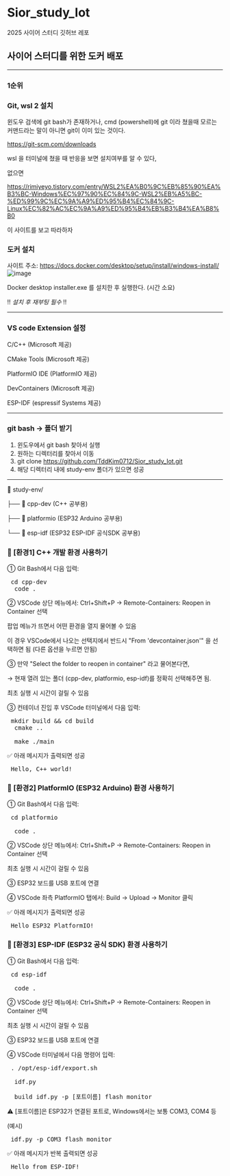 # Sior_study_Iot
2025 사이어 스터디 깃허브 레포

## 사이어 스터디를 위한 도커 배포


---------------------------------
### 1순위
### Git, wsl 2 설치
윈도우 검색에 git bash가 존재하거나, cmd (powershell)에 git 이라 쳤을때 
모르는 커맨드라는 말이 아니면 git이 이미 있는 것이다.

https://git-scm.com/downloads

wsl 을 터미널에 쳤을 때 반응을 보면 설치여부를 알 수 있다,

없으면

https://rimiyeyo.tistory.com/entry/WSL2%EA%B0%9C%EB%85%90%EA%B3%BC-Windows%EC%97%90%EC%84%9C-WSL2%EB%A5%BC-%ED%99%9C%EC%9A%A9%ED%95%B4%EC%84%9C-Linux%EC%82%AC%EC%9A%A9%ED%95%B4%EB%B3%B4%EA%B8%B0

이 사이트를 보고 따라하자

### 도커 설치
사이트 주소:  https://docs.docker.com/desktop/setup/install/windows-install/
![image](https://github.com/user-attachments/assets/577c28a6-0357-4634-9831-425e9fe0dba9)

Docker desktop installer.exe 를 설치한 후 실행한다. (시간 소요)

!! _설치 후 재부팅 필수_ !!

-------------------------------
### VS code Extension 설정

C/C++ (Microsoft 제공)

CMake Tools (Microsoft 제공)

PlatformIO IDE (PlatformIO 제공)

DevContainers (Microsoft 제공)

ESP-IDF (espressif Systems 제공)

----------------------------
### git bash -> 폴더 받기

1. 윈도우에서 git bash 찾아서 실행
2. 원하는 디렉터리를 찾아서 이동
3. git clone https://github.com/TddKim0712/Sior_study_Iot.git
4. 해당 디렉터리 내에 study-env 폴더가 있으면 성공

--------------------------
📁 study-env/

├── 📁 cpp-dev (C++ 공부용)

├── 📁 platformio (ESP32 Arduino 공부용)

└── 📁 esp-idf (ESP32 ESP-IDF 공식SDK 공부용)


### 📌 [환경1] C++ 개발 환경 사용하기
① Git Bash에서 다음 입력:

<pre> cd cpp-dev 
  code . </pre>
② VSCode 상단 메뉴에서:
Ctrl+Shift+P → Remote-Containers: Reopen in Container 선택

 팝업 메뉴가 뜨면서 어떤 환경을 열지 물어볼 수 있음

이 경우 VSCode에서 나오는 선택지에서 반드시 "From 'devcontainer.json'" 을 선택하면 됨
(다른 옵션을 누르면 안됨)

③ 만약 "Select the folder to reopen in container" 라고 물어본다면,

→ 현재 열려 있는 폴더 (cpp-dev, platformio, esp-idf)를 정확히 선택해주면 됨.

최초 실행 시 시간이 걸릴 수 있음

③ 컨테이너 진입 후 VSCode 터미널에서 다음 입력:

<pre> mkdir build && cd build 
  cmake .. 
  
  make ./main </pre>
✅ 아래 메시지가 출력되면 성공

<pre> Hello, C++ world! </pre>
### 📌 [환경2] PlatformIO (ESP32 Arduino) 환경 사용하기
① Git Bash에서 다음 입력:

<pre> cd platformio 
  
  code . </pre>
② VSCode 상단 메뉴에서:
Ctrl+Shift+P → Remote-Containers: Reopen in Container 선택

최초 실행 시 시간이 걸릴 수 있음

③ ESP32 보드를 USB 포트에 연결

④ VSCode 좌측 PlatformIO 탭에서:
Build → Upload → Monitor 클릭

✅ 아래 메시지가 출력되면 성공

<pre> Hello ESP32 PlatformIO! </pre>
### 📌 [환경3] ESP-IDF (ESP32 공식 SDK) 환경 사용하기
① Git Bash에서 다음 입력:

<pre> cd esp-idf
  
  code . </pre>
② VSCode 상단 메뉴에서:
Ctrl+Shift+P → Remote-Containers: Reopen in Container 선택

최초 실행 시 시간이 걸릴 수 있음

③ ESP32 보드를 USB 포트에 연결

④ VSCode 터미널에서 다음 명령어 입력:

<pre> . /opt/esp-idf/export.sh 
  
  idf.py
  
  build idf.py -p [포트이름] flash monitor </pre>
⚠️ [포트이름]은 ESP32가 연결된 포트로, Windows에서는 보통 COM3, COM4 등

(예시)

<pre> idf.py -p COM3 flash monitor </pre>
✅ 아래 메시지가 반복 출력되면 성공

<pre> Hello from ESP-IDF! </pre>



